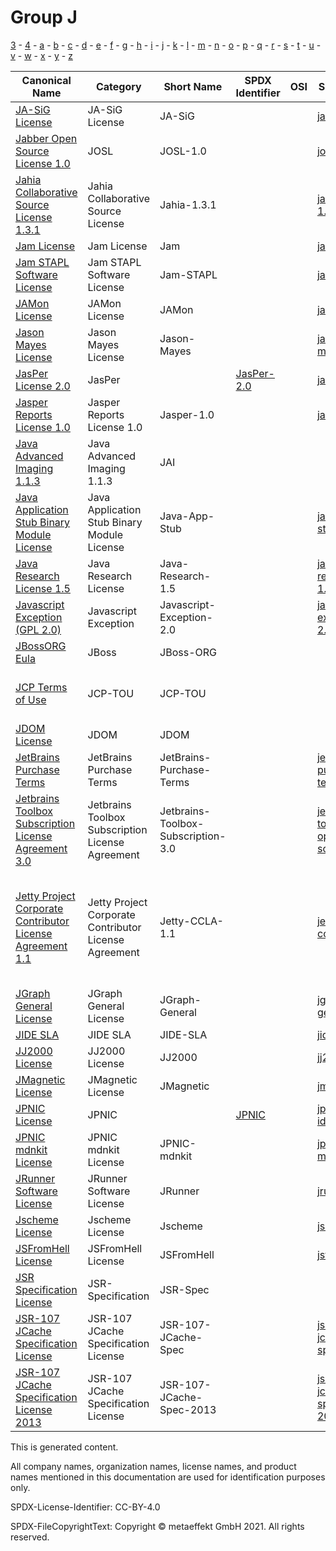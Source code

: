 # Group J

[3](../[3]/README.md) -
[4](../[4]/README.md) -
[a](../[a]/README.md) - 
[b](../[b]/README.md) - 
[c](../[c]/README.md) - 
[d](../[d]/README.md) - 
[e](../[e]/README.md) - 
[f](../[f]/README.md) - 
[g](../[g]/README.md) - 
[h](../[h]/README.md) - 
[i](../[i]/README.md) - 
[j](../[j]/README.md) - 
[k](../[k]/README.md) - 
[l](../[l]/README.md) - 
[m](../[m]/README.md) - 
[n](../[n]/README.md) - 
[o](../[o]/README.md) - 
[p](../[p]/README.md) - 
[q](../[q]/README.md) - 
[r](../[r]/README.md) - 
[s](../[s]/README.md) - 
[t](../[t]/README.md) - 
[u](../[u]/README.md) - 
[v](../[v]/README.md) - 
[w](../[w]/README.md) - 
[x](../[x]/README.md) - 
[y](../[y]/README.md) - 
[z](../[z]/README.md)

|Canonical Name|Category|Short Name|SPDX Identifier|OSI|ScanCode|Matched ScanCode|Type|
| --- | --- | --- | --- | --- | --- | --- | --- |
|[JA-SiG License]([ja]/JA-SiG-License.yaml)|JA-SiG License|JA-SiG| | | [ja-sig](https://github.com/nexB/scancode-toolkit/blob/develop/src/licensedcode/data/licenses/ja-sig.LICENSE) | [ja-sig](https://github.com/nexB/scancode-toolkit/blob/develop/src/licensedcode/data/licenses/ja-sig.LICENSE) |terms|
|[Jabber Open Source License 1.0]([ja]/Jabber-Open-Source-License-1.0.yaml)|JOSL|JOSL-1.0| | | [josl-1.0](https://github.com/nexB/scancode-toolkit/blob/develop/src/licensedcode/data/licenses/josl-1.0.LICENSE) | |terms|
|[Jahia Collaborative Source License 1.3.1]([ja]/Jahia-Collaborative-Source-License-1.3.1.yaml)|Jahia Collaborative Source License|Jahia-1.3.1| | | [jahia-1.3.1](https://github.com/nexB/scancode-toolkit/blob/develop/src/licensedcode/data/licenses/jahia-1.3.1.LICENSE) | [jahia-1.3.1](https://github.com/nexB/scancode-toolkit/blob/develop/src/licensedcode/data/licenses/jahia-1.3.1.LICENSE) |terms|
|[Jam License]([ja]/Jam-License.yaml)|Jam License|Jam| | | [jam](https://github.com/nexB/scancode-toolkit/blob/develop/src/licensedcode/data/licenses/jam.LICENSE) | [jam](https://github.com/nexB/scancode-toolkit/blob/develop/src/licensedcode/data/licenses/jam.LICENSE) |terms|
|[Jam STAPL Software License]([ja]/Jam-STAPL-Software-License.yaml)|Jam STAPL Software License|Jam-STAPL| | | [jam-stapl](https://github.com/nexB/scancode-toolkit/blob/develop/src/licensedcode/data/licenses/jam-stapl.LICENSE) | [jam-stapl](https://github.com/nexB/scancode-toolkit/blob/develop/src/licensedcode/data/licenses/jam-stapl.LICENSE) |terms|
|[JAMon License]([ja]/JAMon-License.yaml)|JAMon License|JAMon| | | [jamon](https://github.com/nexB/scancode-toolkit/blob/develop/src/licensedcode/data/licenses/jamon.LICENSE) | [jamon](https://github.com/nexB/scancode-toolkit/blob/develop/src/licensedcode/data/licenses/jamon.LICENSE) |terms|
|[Jason Mayes License]([ja]/Jason-Mayes-License.yaml)|Jason Mayes License|Jason-Mayes| | | [jason-mayes](https://github.com/nexB/scancode-toolkit/blob/develop/src/licensedcode/data/licenses/jason-mayes.LICENSE) | [jason-mayes](https://github.com/nexB/scancode-toolkit/blob/develop/src/licensedcode/data/licenses/jason-mayes.LICENSE) |terms|
|[JasPer License 2.0]([ja]/JasPer-License-2.0.yaml)|JasPer| |[JasPer-2.0](https://spdx.org/licenses/JasPer-2.0.html)| | [jasper-2.0](https://github.com/nexB/scancode-toolkit/blob/develop/src/licensedcode/data/licenses/jasper-2.0.LICENSE) | [jasper-2.0](https://github.com/nexB/scancode-toolkit/blob/develop/src/licensedcode/data/licenses/jasper-2.0.LICENSE) |terms|
|[Jasper Reports License 1.0]([ja]/Jasper-Reports-License-1.0.yaml)|Jasper Reports License 1.0|Jasper-1.0| | | [jasper-1.0](https://github.com/nexB/scancode-toolkit/blob/develop/src/licensedcode/data/licenses/jasper-1.0.LICENSE) | |terms|
|[Java Advanced Imaging 1.1.3]([ja]/Java-Advanced-Imaging-1.1.3.yaml)|Java Advanced Imaging 1.1.3|JAI| | | | [sun-bcl-11-08](https://github.com/nexB/scancode-toolkit/blob/develop/src/licensedcode/data/licenses/sun-bcl-11-08.LICENSE) |terms|
|[Java Application Stub Binary Module License]([ja]/Java-Application-Stub-Binary-Module-License.yaml)|Java Application Stub Binary Module License|Java-App-Stub| | | [java-app-stub](https://github.com/nexB/scancode-toolkit/blob/develop/src/licensedcode/data/licenses/java-app-stub.LICENSE) | [java-app-stub](https://github.com/nexB/scancode-toolkit/blob/develop/src/licensedcode/data/licenses/java-app-stub.LICENSE) |terms|
|[Java Research License 1.5]([ja]/Java-Research-License-1.5.yaml)|Java Research License|Java-Research-1.5| | | [java-research-1.5](https://github.com/nexB/scancode-toolkit/blob/develop/src/licensedcode/data/licenses/java-research-1.5.LICENSE) | [java-research-1.5](https://github.com/nexB/scancode-toolkit/blob/develop/src/licensedcode/data/licenses/java-research-1.5.LICENSE) |terms|
|[Javascript Exception (GPL 2.0)]([ja]/Javascript-Exception-(GPL-2.0).yaml)|Javascript Exception|Javascript-Exception-2.0| | | [javascript-exception-2.0](https://github.com/nexB/scancode-toolkit/blob/develop/src/licensedcode/data/licenses/javascript-exception-2.0.LICENSE) | |terms|
|[JBossORG Eula]([jb]/JBossORG-Eula.yaml)|JBoss|JBoss-ORG| | | | |terms|
|[JCP Terms of Use]([jc]/JCP-Terms-of-Use.yaml)|JCP-TOU|JCP-TOU| | | | [public-domain-disclaimer](https://github.com/nexB/scancode-toolkit/blob/develop/src/licensedcode/data/licenses/public-domain-disclaimer.LICENSE), [unknown](https://github.com/nexB/scancode-toolkit/blob/develop/src/licensedcode/data/licenses/unknown.LICENSE) |terms|
|[JDOM License]([jd]/JDOM-License.yaml)|JDOM|JDOM| | | | [jdom](https://github.com/nexB/scancode-toolkit/blob/develop/src/licensedcode/data/licenses/jdom.LICENSE) |terms|
|[JetBrains Purchase Terms]([je]/JetBrains-Purchase-Terms.yaml)|JetBrains Purchase Terms|JetBrains-Purchase-Terms| | | [jetbrains-purchase-terms](https://github.com/nexB/scancode-toolkit/blob/develop/src/licensedcode/data/licenses/jetbrains-purchase-terms.LICENSE) | [jetbrains-purchase-terms](https://github.com/nexB/scancode-toolkit/blob/develop/src/licensedcode/data/licenses/jetbrains-purchase-terms.LICENSE) |terms|
|[Jetbrains Toolbox Subscription License Agreement 3.0]([je]/Jetbrains-Toolbox-Subscription-License-Agreement-3.0.yaml)|Jetbrains Toolbox Subscription License Agreement|Jetbrains-Toolbox-Subscription-3.0| | | [jetbrains-toolbox-open-source-3](https://github.com/nexB/scancode-toolkit/blob/develop/src/licensedcode/data/licenses/jetbrains-toolbox-open-source-3.LICENSE) | [jetbrains-toolbox-open-source-3](https://github.com/nexB/scancode-toolkit/blob/develop/src/licensedcode/data/licenses/jetbrains-toolbox-open-source-3.LICENSE) |terms|
|[Jetty Project Corporate Contributor License Agreement 1.1]([je]/Jetty-Project-Corporate-Contributor-License-Agreement-1.1.yaml)|Jetty Project Corporate Contributor License Agreement|Jetty-CCLA-1.1| | | [jetty-ccla-1.1](https://github.com/nexB/scancode-toolkit/blob/develop/src/licensedcode/data/licenses/jetty-ccla-1.1.LICENSE) | [apache-2.0](https://github.com/nexB/scancode-toolkit/blob/develop/src/licensedcode/data/licenses/apache-2.0.LICENSE), [freetype](https://github.com/nexB/scancode-toolkit/blob/develop/src/licensedcode/data/licenses/freetype.LICENSE), [freetype-patent](https://github.com/nexB/scancode-toolkit/blob/develop/src/licensedcode/data/licenses/freetype-patent.LICENSE), [generic-cla](https://github.com/nexB/scancode-toolkit/blob/develop/src/licensedcode/data/licenses/generic-cla.LICENSE), [unknown](https://github.com/nexB/scancode-toolkit/blob/develop/src/licensedcode/data/licenses/unknown.LICENSE), [warranty-disclaimer](https://github.com/nexB/scancode-toolkit/blob/develop/src/licensedcode/data/licenses/warranty-disclaimer.LICENSE) |terms|
|[JGraph General License]([jg]/JGraph-General-License.yaml)|JGraph General License|JGraph-General| | | [jgraph-general](https://github.com/nexB/scancode-toolkit/blob/develop/src/licensedcode/data/licenses/jgraph-general.LICENSE) | [jgraph-general](https://github.com/nexB/scancode-toolkit/blob/develop/src/licensedcode/data/licenses/jgraph-general.LICENSE) |terms|
|[JIDE SLA]([ji]/JIDE-SLA.yaml)|JIDE SLA|JIDE-SLA| | | [jide-sla](https://github.com/nexB/scancode-toolkit/blob/develop/src/licensedcode/data/licenses/jide-sla.LICENSE) | [jide-sla](https://github.com/nexB/scancode-toolkit/blob/develop/src/licensedcode/data/licenses/jide-sla.LICENSE) |terms|
|[JJ2000 License]([jj]/JJ2000-License.yaml)|JJ2000 License|JJ2000| | | [jj2000](https://github.com/nexB/scancode-toolkit/blob/develop/src/licensedcode/data/licenses/jj2000.LICENSE) | [jj2000](https://github.com/nexB/scancode-toolkit/blob/develop/src/licensedcode/data/licenses/jj2000.LICENSE) |terms|
|[JMagnetic License]([jm]/JMagnetic-License.yaml)|JMagnetic License|JMagnetic| | | [jmagnetic](https://github.com/nexB/scancode-toolkit/blob/develop/src/licensedcode/data/licenses/jmagnetic.LICENSE) | [jmagnetic](https://github.com/nexB/scancode-toolkit/blob/develop/src/licensedcode/data/licenses/jmagnetic.LICENSE) |terms|
|[JPNIC License]([jp]/JPNIC-License.yaml)|JPNIC| |[JPNIC](https://spdx.org/licenses/JPNIC.html)| | [jpnic-idnkit](https://github.com/nexB/scancode-toolkit/blob/develop/src/licensedcode/data/licenses/jpnic-idnkit.LICENSE) | [jpnic-idnkit](https://github.com/nexB/scancode-toolkit/blob/develop/src/licensedcode/data/licenses/jpnic-idnkit.LICENSE) |terms|
|[JPNIC mdnkit License]([jp]/JPNIC-mdnkit-License.yaml)|JPNIC mdnkit License|JPNIC-mdnkit| | | [jpnic-mdnkit](https://github.com/nexB/scancode-toolkit/blob/develop/src/licensedcode/data/licenses/jpnic-mdnkit.LICENSE) | |terms|
|[JRunner Software License]([jr]/JRunner-Software-License.yaml)|JRunner Software License|JRunner| | | [jrunner](https://github.com/nexB/scancode-toolkit/blob/develop/src/licensedcode/data/licenses/jrunner.LICENSE) | [jrunner](https://github.com/nexB/scancode-toolkit/blob/develop/src/licensedcode/data/licenses/jrunner.LICENSE) |terms|
|[Jscheme License]([js]/Jscheme-License.yaml)|Jscheme License|Jscheme| | | [jscheme](https://github.com/nexB/scancode-toolkit/blob/develop/src/licensedcode/data/licenses/jscheme.LICENSE) | [jscheme](https://github.com/nexB/scancode-toolkit/blob/develop/src/licensedcode/data/licenses/jscheme.LICENSE) |terms|
|[JSFromHell License]([js]/JSFromHell-License.yaml)|JSFromHell License|JSFromHell| | | [jsfromhell](https://github.com/nexB/scancode-toolkit/blob/develop/src/licensedcode/data/licenses/jsfromhell.LICENSE) | [jsfromhell](https://github.com/nexB/scancode-toolkit/blob/develop/src/licensedcode/data/licenses/jsfromhell.LICENSE) |terms|
|[JSR Specification License]([js]/JSR-Specification-License.yaml)|JSR-Specification|JSR-Spec| | | | [sun-jsr-spec-04-2006](https://github.com/nexB/scancode-toolkit/blob/develop/src/licensedcode/data/licenses/sun-jsr-spec-04-2006.LICENSE) |terms|
|[JSR-107 JCache Specification License]([js]/JSR-107-JCache-Specification-License.yaml)|JSR-107 JCache Specification License|JSR-107-JCache-Spec| | | [jsr-107-jcache-spec](https://github.com/nexB/scancode-toolkit/blob/develop/src/licensedcode/data/licenses/jsr-107-jcache-spec.LICENSE) | [jsr-107-jcache-spec](https://github.com/nexB/scancode-toolkit/blob/develop/src/licensedcode/data/licenses/jsr-107-jcache-spec.LICENSE) |terms|
|[JSR-107 JCache Specification License 2013]([js]/JSR-107-JCache-Specification-License-2013.yaml)|JSR-107 JCache Specification License|JSR-107-JCache-Spec-2013| | | [jsr-107-jcache-spec-2013](https://github.com/nexB/scancode-toolkit/blob/develop/src/licensedcode/data/licenses/jsr-107-jcache-spec-2013.LICENSE) | [proprietary-license](https://github.com/nexB/scancode-toolkit/blob/develop/src/licensedcode/data/licenses/proprietary-license.LICENSE), [sun-sdk-spec-1.1](https://github.com/nexB/scancode-toolkit/blob/develop/src/licensedcode/data/licenses/sun-sdk-spec-1.1.LICENSE), [unknown](https://github.com/nexB/scancode-toolkit/blob/develop/src/licensedcode/data/licenses/unknown.LICENSE) |terms|

This is generated content.

All company names, organization names, license names, and product names mentioned in this documentation are used for identification purposes only.

SPDX-License-Identifier: CC-BY-4.0

SPDX-FileCopyrightText: Copyright © metaeffekt GmbH 2021. All rights reserved.
